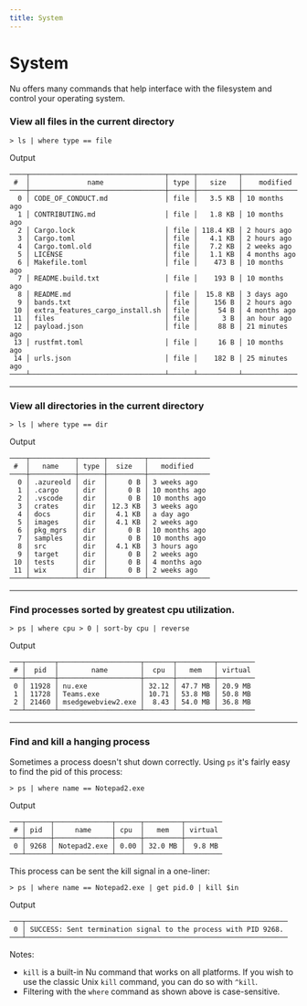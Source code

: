 ```yaml
---
title: System
---
```


# System

Nu offers many commands that help interface with the filesystem and control your operating system.

### View all files in the current directory

```nu
> ls | where type == file
```

Output

```
────┬─────────────────────────────────┬──────┬──────────┬────────────────
 #  │              name               │ type │   size   │    modified
────┼─────────────────────────────────┼──────┼──────────┼────────────────
  0 │ CODE_OF_CONDUCT.md              │ file │   3.5 KB │ 10 months ago
  1 │ CONTRIBUTING.md                 │ file │   1.8 KB │ 10 months ago
  2 │ Cargo.lock                      │ file │ 118.4 KB │ 2 hours ago
  3 │ Cargo.toml                      │ file │   4.1 KB │ 2 hours ago
  4 │ Cargo.toml.old                  │ file │   7.2 KB │ 2 weeks ago
  5 │ LICENSE                         │ file │   1.1 KB │ 4 months ago
  6 │ Makefile.toml                   │ file │    473 B │ 10 months ago
  7 │ README.build.txt                │ file │    193 B │ 10 months ago
  8 │ README.md                       │ file │  15.8 KB │ 3 days ago
  9 │ bands.txt                       │ file │    156 B │ 2 hours ago
 10 │ extra_features_cargo_install.sh │ file │     54 B │ 4 months ago
 11 │ files                           │ file │      3 B │ an hour ago
 12 │ payload.json                    │ file │     88 B │ 21 minutes ago
 13 │ rustfmt.toml                    │ file │     16 B │ 10 months ago
 14 │ urls.json                       │ file │    182 B │ 25 minutes ago
────┴─────────────────────────────────┴──────┴──────────┴────────────────
```

---

### View all directories in the current directory

```nu
> ls | where type == dir
```

Output

```
────┬───────────┬──────┬─────────┬───────────────
 #  │   name    │ type │  size   │   modified
────┼───────────┼──────┼─────────┼───────────────
  0 │ .azureold │ dir  │     0 B │ 3 weeks ago
  1 │ .cargo    │ dir  │     0 B │ 10 months ago
  2 │ .vscode   │ dir  │     0 B │ 10 months ago
  3 │ crates    │ dir  │ 12.3 KB │ 3 weeks ago
  4 │ docs      │ dir  │  4.1 KB │ a day ago
  5 │ images    │ dir  │  4.1 KB │ 2 weeks ago
  6 │ pkg_mgrs  │ dir  │     0 B │ 10 months ago
  7 │ samples   │ dir  │     0 B │ 10 months ago
  8 │ src       │ dir  │  4.1 KB │ 3 hours ago
  9 │ target    │ dir  │     0 B │ 2 weeks ago
 10 │ tests     │ dir  │     0 B │ 4 months ago
 11 │ wix       │ dir  │     0 B │ 2 weeks ago
────┴───────────┴──────┴─────────┴───────────────
```

---

### Find processes sorted by greatest cpu utilization.

```nu
> ps | where cpu > 0 | sort-by cpu | reverse
```

Output

```
───┬───────┬────────────────────┬───────┬─────────┬─────────
 # │  pid  │        name        │  cpu  │   mem   │ virtual
───┼───────┼────────────────────┼───────┼─────────┼─────────
 0 │ 11928 │ nu.exe             │ 32.12 │ 47.7 MB │ 20.9 MB
 1 │ 11728 │ Teams.exe          │ 10.71 │ 53.8 MB │ 50.8 MB
 2 │ 21460 │ msedgewebview2.exe │  8.43 │ 54.0 MB │ 36.8 MB
───┴───────┴────────────────────┴───────┴─────────┴─────────
```

---

### Find and kill a hanging process

Sometimes a process doesn't shut down correctly. Using `ps` it's fairly easy to find the pid of this process:

```nu
> ps | where name == Notepad2.exe
```

Output

```
───┬──────┬──────────────┬──────┬─────────┬─────────
 # │ pid  │     name     │ cpu  │   mem   │ virtual
───┼──────┼──────────────┼──────┼─────────┼─────────
 0 │ 9268 │ Notepad2.exe │ 0.00 │ 32.0 MB │  9.8 MB
───┴──────┴──────────────┴──────┴─────────┴─────────
```

This process can be sent the kill signal in a one-liner:

```nu
> ps | where name == Notepad2.exe | get pid.0 | kill $in
```

Output

```
───┬────────────────────────────────────────────────────────────────
 0 │ SUCCESS: Sent termination signal to the process with PID 9268.
───┴────────────────────────────────────────────────────────────────
```

Notes:

- `kill` is a built-in Nu command that works on all platforms. If you wish to use the classic Unix `kill` command, you can do so with `^kill`.
- Filtering with the `where` command as shown above is case-sensitive.
